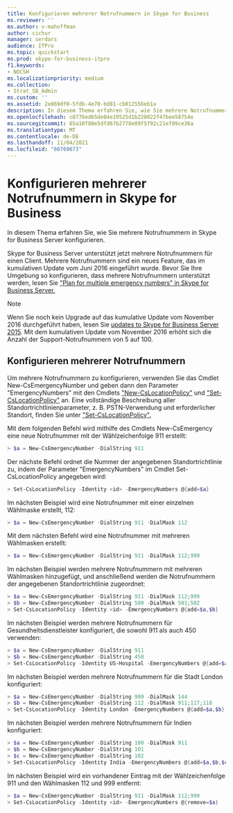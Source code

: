 ```yaml
---
title: Konfigurieren mehrerer Notrufnummern in Skype for Business
ms.reviewer: ''
ms.author: v-mahoffman
author: cichur
manager: serdars
audience: ITPro
ms.topic: quickstart
ms.prod: skype-for-business-itpro
f1.keywords:
- NOCSH
ms.localizationpriority: medium
ms.collection:
- Strat_SB_Admin
ms.custom: ''
ms.assetid: 2e869df0-5fdb-4e70-bd81-cb012556eb1a
description: In diesem Thema erfahren Sie, wie Sie mehrere Notrufnummern in Skype for Business Server konfigurieren.
ms.openlocfilehash: c8776ed65de04e19525d1b220022f47bee58754e
ms.sourcegitcommit: 65a10f80e5dfd67b2778e09f5f92c21ef09ce36a
ms.translationtype: MT
ms.contentlocale: de-DE
ms.lasthandoff: 11/04/2021
ms.locfileid: "60769673"
---
```

# <a name="configure-multiple-emergency-numbers-in-skype-for-business"></a>Konfigurieren mehrerer Notrufnummern in Skype for Business

In diesem Thema erfahren Sie, wie Sie mehrere Notrufnummern in Skype for Business Server konfigurieren.

Skype for Business Server unterstützt jetzt mehrere Notrufnummern für einen Client. Mehrere Notrufnummern sind ein neues Feature, das im kumulativen Update vom Juni 2016 eingeführt wurde. Bevor Sie Ihre Umgebung so konfigurieren, dass mehrere Notrufnummern unterstützt werden, lesen Sie ["Plan for multiple emergency numbers" in Skype for Business Server.](../../plan-your-deployment/enterprise-voice-solution/multiple-emergency-numbers.md)

> [!NOTE]
> Wenn Sie noch kein Upgrade auf das kumulative Update vom November 2016 durchgeführt haben, lesen Sie [updates to Skype for Business Server 2015](https://support.microsoft.com/help/3061064/updates-for-skype-for-business-server-2015). Mit dem kumulativen Update vom November 2016 erhöht sich die Anzahl der Support-Notrufnummern von 5 auf 100.

## <a name="configure-multiple-emergency-numbers"></a>Konfigurieren mehrerer Notrufnummern

Um mehrere Notrufnummern zu konfigurieren, verwenden Sie das Cmdlet New-CsEmergencyNumber und geben dann den Parameter "EmergencyNumbers" mit den Cmdlets ["New-CsLocationPolicy"](/powershell/module/skype/new-cslocationpolicy?view=skype-ps) und ["Set-CsLocationPolicy"](/powershell/module/skype/set-cslocationpolicy?view=skype-ps) an. Eine vollständige Beschreibung aller Standortrichtlinienparameter, z. B. PSTN-Verwendung und erforderlicher Standort, finden Sie unter ["Set-CsLocationPolicy".](/powershell/module/skype/set-cslocationpolicy?view=skype-ps)

Mit dem folgenden Befehl wird mithilfe des Cmdlets New-CsEmergency eine neue Notrufnummer mit der Wählzeichenfolge 911 erstellt:

```powershell
> $a = New-CsEmergencyNumber -DialString 911
```

Der nächste Befehl ordnet die Nummer der angegebenen Standortrichtlinie zu, indem der Parameter "EmergencyNumbers" im Cmdlet Set-CsLocationPolicy angegeben wird:

```powershell
> Set-CsLocationPolicy -Identity <id> -EmergencyNumbers @{add=$a}
```

Im nächsten Beispiel wird eine Notrufnummer mit einer einzelnen Wählmaske erstellt, 112:

```powershell
> $a = New-CsEmergencyNumber -DialString 911 -DialMask 112
```

Mit dem nächsten Befehl wird eine Notrufnummer mit mehreren Wählmasken erstellt:

```powershell
> $a = New-CsEmergencyNumber -DialString 911 -DialMask 112;999
```

Im nächsten Beispiel werden mehrere Notrufnummern mit mehreren Wählmasken hinzugefügt, und anschließend werden die Notrufnummern der angegebenen Standortrichtlinie zugeordnet:

```powershell
> $a = New-CsEmergencyNumber -DialString 911 -DialMask 112;999
> $b = New-CsEmergencyNumber -DialString 500 -DialMask 501;502
> Set-CsLocationPolicy -Identity <id> -EmergencyNumbers @{add=$a,$b}
```

Im nächsten Beispiel werden mehrere Notrufnummern für Gesundheitsdienstleister konfiguriert, die sowohl 911 als auch 450 verwenden:

```powershell
> $a = New-CsEmergencyNumber -DialString 911
> $b = New-CsEmergencyNumber -DialString 450
> Set-CsLocationPolicy -Identity US-Hospital -EmergencyNumbers @{add=$a,$b}
```

Im nächsten Beispiel werden mehrere Notrufnummern für die Stadt London konfiguriert:

```powershell
> $a = New-CsEmergencyNumber -DialString 999 -DialMask 144
> $b = New-CsEmergencyNumber -DialString 112 -DialMask 911;117;118
> Set-CsLocationPolicy -Identity London -EmergencyNumbers @{add=$a,$b}
```

Im nächsten Beispiel werden mehrere Notrufnummern für Indien konfiguriert:

```powershell
> $a = New-CsEmergencyNumber -DialString 100 -DialMask 911
> $b = New-CsEmergencyNumber -DialString 101
> $c = New-CsEmergencyNumber -DialString 102
> Set-CsLocationPolicy -Identity India -EmergencyNumbers @{add=$a,$b,$c}
```

Im nächsten Beispiel wird ein vorhandener Eintrag mit der Wählzeichenfolge 911 und den Wählmasken 112 und 999 entfernt:

```powershell
> $a = New-CsEmergencyNumber -DialString 911 -DialMask 112;999
> Set-CsLocationPolicy -Identity <id> -EmergencyNumbers @{remove=$a}
```